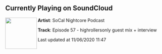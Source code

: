 ## Currently Playing on SoundCloud

[<img align="left" width="100" src="https://i1.sndcdn.com/artworks-2pTPCn0acpndNDHF-tZ30ew-t50x50.jpg">](https://soundcloud.com/socalnightcore/episode-57-highrollersonly-guest-mix-intervie)

**Artist**: SoCal Nightcore Podcast 

**Track**: Episode 57 - highrollersonly guest mix + interview

Last updated at 11/06/2020 11:47
